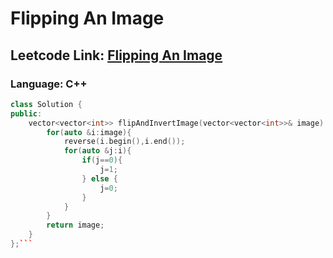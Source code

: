 # Flipping An Image

## Leetcode Link: [Flipping An Image](https://leetcode.com/problems/flipping-an-image/)
### Language: C++

```cpp
class Solution {
public:
    vector<vector<int>> flipAndInvertImage(vector<vector<int>>& image) {
        for(auto &i:image){
            reverse(i.begin(),i.end());
            for(auto &j:i){
                if(j==0){
                    j=1;
                } else {
                    j=0;
                }
            }
        }
        return image;
    }
};```



